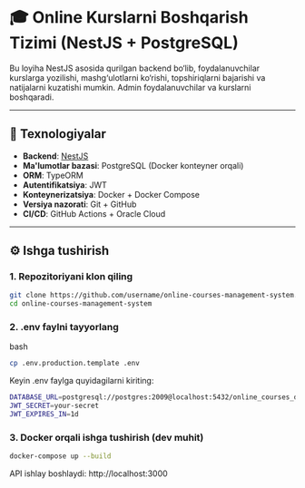 # 🎓 Online Kurslarni Boshqarish Tizimi (NestJS + PostgreSQL)

Bu loyiha NestJS asosida qurilgan backend bo‘lib, foydalanuvchilar kurslarga yozilishi, mashg‘ulotlarni ko‘rishi, topshiriqlarni bajarishi va natijalarni kuzatishi mumkin. Admin foydalanuvchilar va kurslarni boshqaradi.

---

## 🚀 Texnologiyalar

- **Backend**: [NestJS](https://nestjs.com/)
- **Ma'lumotlar bazasi**: PostgreSQL (Docker konteyner orqali)
- **ORM**: TypeORM
- **Autentifikatsiya**: JWT
- **Konteynerizatsiya**: Docker + Docker Compose
- **Versiya nazorati**: Git + GitHub
- **CI/CD**: GitHub Actions + Oracle Cloud

---

## ⚙️ Ishga tushirish

### 1. Repozitoriyani klon qiling

```bash
git clone https://github.com/username/online-courses-management-system.git
cd online-courses-management-system
```

### 2. .env faylni tayyorlang

bash

```bash
cp .env.production.template .env
```

Keyin .env faylga quyidagilarni kiriting:

```bash
DATABASE_URL=postgresql://postgres:2009@localhost:5432/online_courses_db
JWT_SECRET=your-secret
JWT_EXPIRES_IN=1d
```

### 3. Docker orqali ishga tushirish (dev muhit)

```bash
docker-compose up --build
```

API ishlay boshlaydi: http://localhost:3000
